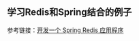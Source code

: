## 学习Redis和Spring结合的例子

参考链接：[开发一个 Spring Redis 应用程序](https://www.ibm.com/developerworks/cn/java/os-springredis/#N101CA)